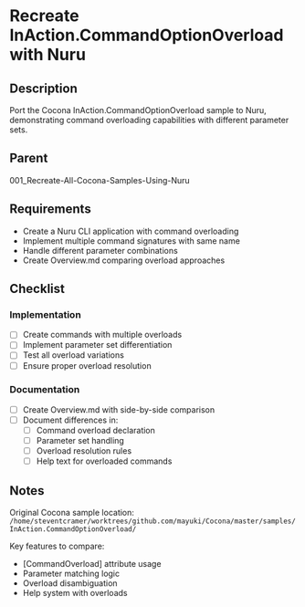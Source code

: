 # Recreate InAction.CommandOptionOverload with Nuru

## Description

Port the Cocona InAction.CommandOptionOverload sample to Nuru, demonstrating command overloading capabilities with different parameter sets.

## Parent
001_Recreate-All-Cocona-Samples-Using-Nuru

## Requirements

- Create a Nuru CLI application with command overloading
- Implement multiple command signatures with same name
- Handle different parameter combinations
- Create Overview.md comparing overload approaches

## Checklist

### Implementation
- [ ] Create commands with multiple overloads
- [ ] Implement parameter set differentiation
- [ ] Test all overload variations
- [ ] Ensure proper overload resolution

### Documentation
- [ ] Create Overview.md with side-by-side comparison
- [ ] Document differences in:
  - [ ] Command overload declaration
  - [ ] Parameter set handling
  - [ ] Overload resolution rules
  - [ ] Help text for overloaded commands

## Notes

Original Cocona sample location: `/home/steventcramer/worktrees/github.com/mayuki/Cocona/master/samples/InAction.CommandOptionOverload/`

Key features to compare:
- [CommandOverload] attribute usage
- Parameter matching logic
- Overload disambiguation
- Help system with overloads